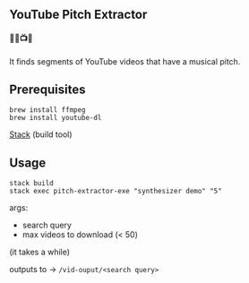 YouTube Pitch Extractor
---

#### :information_desk_person::game_die::tv::notes:

It finds segments of YouTube videos that have a musical pitch.


Prerequisites
----

	brew install ffmpeg
	brew install youtube-dl

[Stack](https://docs.haskellstack.org/en/stable/README/) (build tool)

Usage
----

    stack build
    stack exec pitch-extractor-exe "synthesizer demo" "5"


args:
- search query
- max videos to download (< 50)

(it takes a while)

outputs to -> `/vid-ouput/<search query>`
